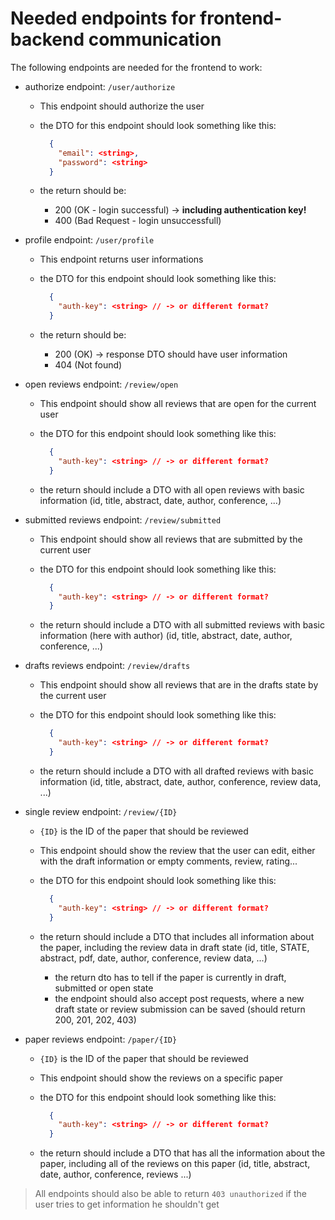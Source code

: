# Needed endpoints for frontend-backend communication

The following endpoints are needed for the frontend to work:

- authorize endpoint: `/user/authorize`

  - This endpoint should authorize the user
  - the DTO for this endpoint should look something like this:

    ```json
      {
        "email": <string>,
        "password": <string>
      }
    ```

  - the return should be:
    - 200 (OK - login successful) -> **including authentication key!**
    - 400 (Bad Request - login unsuccessfull)

- profile endpoint: `/user/profile`

  - This endpoint returns user informations
  - the DTO for this endpoint should look something like this:

    ```json
      {
        "auth-key": <string> // -> or different format?
      }
    ```

  - the return should be:

    - 200 (OK) -> response DTO should have user information
    - 404 (Not found)

- open reviews endpoint: `/review/open`

  - This endpoint should show all reviews that are open for the current user
  - the DTO for this endpoint should look something like this:

    ```json
      {
        "auth-key": <string> // -> or different format?
      }
    ```

  - the return should include a DTO with all open reviews with basic information
    (id, title, abstract, date, author, conference, ...)

- submitted reviews endpoint: `/review/submitted`

  - This endpoint should show all reviews that are submitted by the current user
  - the DTO for this endpoint should look something like this:

    ```json
      {
        "auth-key": <string> // -> or different format?
      }
    ```

  - the return should include a DTO with all submitted reviews with basic information (here with author)
    (id, title, abstract, date, author, conference, ...)

- drafts reviews endpoint: `/review/drafts`

  - This endpoint should show all reviews that are in the drafts state by the current user
  - the DTO for this endpoint should look something like this:

    ```json
      {
        "auth-key": <string> // -> or different format?
      }
    ```

  - the return should include a DTO with all drafted reviews with basic information
    (id, title, abstract, date, author, conference, review data, ...)

- single review endpoint: `/review/{ID}`

  - `{ID}` is the ID of the paper that should be reviewed
  - This endpoint should show the review that the user can edit,
    either with the draft information or empty comments, review, rating...
  - the DTO for this endpoint should look something like this:

    ```json
      {
        "auth-key": <string> // -> or different format?
      }
    ```

  - the return should include a DTO that includes all information about the paper, including the review data in draft state
    (id, title, STATE, abstract, pdf, date, author, conference, review data, ...)
    - the return dto has to tell if the paper is currently in draft, submitted or open state
    - the endpoint should also accept post requests, where a new draft state or review submission can be saved
      (should return 200, 201, 202, 403)

- paper reviews endpoint: `/paper/{ID}`

  - `{ID}` is the ID of the paper that should be reviewed
  - This endpoint should show the reviews on a specific paper
  - the DTO for this endpoint should look something like this:

    ```json
      {
        "auth-key": <string> // -> or different format?
      }
    ```

  - the return should include a DTO that has all the information about the paper, including all of the reviews on this paper
    (id, title, abstract, date, author, conference, reviews ...)

> All endpoints should also be able to return `403 unauthorized`
> if the user tries to get information he shouldn't get
